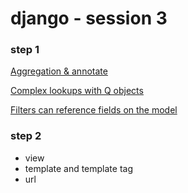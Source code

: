 # django - session 3

### step 1
[Aggregation & annotate](https://docs.djangoproject.com/en/4.1/topics/db/aggregation/)


[Complex lookups with Q objects](https://docs.djangoproject.com/en/4.1/topics/db/queries/#queries-over-related-objects)

[Filters can reference fields on the model](https://docs.djangoproject.com/en/4.1/topics/db/queries/#filters-can-reference-fields-on-the-model)


### step 2 
- view
- template and template tag
- url
